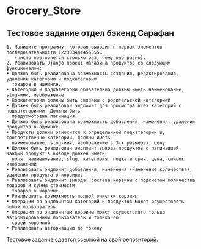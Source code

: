 # Grocery_Store

## Тестовое задание отдел бэкенд Сарафан


    1. Напишите программу, которая выводит n первых элементов последовательности 122333444455555… 
       (число повторяется столько раз, чему оно равно).
    2. Реализовать Django проект магазина продуктов со следующим функционалом:
    • Должна быть реализована возможность создания, редактирования, удаления категорий и подкатегорий 
      товаров в админке.
    • Категории и подкатегории обязательно должны иметь наименование, slug-имя, изображение
    • Подкатегории должны быть связаны с родительской категорией
    • Должен быть реализован эндпоинт для просмотра всех категорий с подкатегориями. Должны быть 
      предусмотрена пагинация.
    • Должна быть реализована возможность добавления, изменения, удаления продуктов в админке.
    • Продукты должны относится к определенной подкатегории и, соответственно категории, должны иметь 
      наименование, slug-имя, изображение в 3-х размерах, цену
    • Должен быть реализован эндпоинт вывода продуктов с пагинацией. Каждый продукт в выводе должен иметь 
      поля: наименование, slug, категория, подкатегория, цена, список изображений
    • Реализовать эндпоинт добавления, изменения (изменение количества), удаления продукта в корзине.
    • Реализовать эндпоинт вывода  состава корзины с подсчетом количества товаров и суммы стоимости 
      товаров в корзине.
    • Реализовать возможность полной очистки корзины
    • Операции по эндпоинтам категорий и продуктов может осуществлять любой пользователь
    • Операции по эндпоинтам корзины может осуществлять только авторизированный пользователь и только со 
      своей корзиной
    • Реализовать авторизацию по токену

Тестовое задание сдается ссылкой на свой репозиторий.
